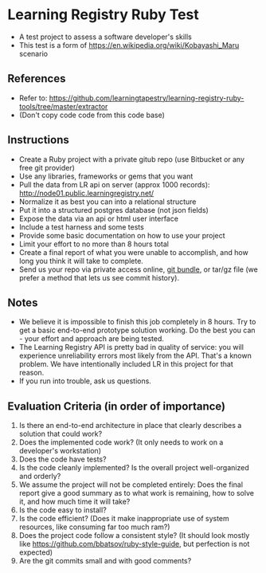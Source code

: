 # Learning Registry Ruby Test
* A test project to assess a software developer's skills
* This test is a form of https://en.wikipedia.org/wiki/Kobayashi_Maru scenario

## References
* Refer to: https://github.com/learningtapestry/learning-registry-ruby-tools/tree/master/extractor
* (Don't copy code code from this code base)

## Instructions
* Create a Ruby project with a private gitub repo (use Bitbucket or any free git provider)
* Use any libraries, frameworks or gems that you want
* Pull the data from LR api on server (approx 1000 records): http://node01.public.learningregistry.net/
* Normalize it as best you can into a relational structure
* Put it into a structured postgres database (not json fields)
* Expose the data via an api or html user interface
* Include a test harness and some tests
* Provide some basic documentation on how to use your project
* Limit your effort to no more than 8 hours total
* Create a final report of what you were unable to accomplish, and how long you think it will take to complete.
* Send us your repo via private access online, [git bundle](https://git-scm.com/blog/2010/03/10/bundles.html), or tar/gz file (we prefer a method that lets us see commit history).

## Notes
* We believe it is impossible to finish this job completely in 8 hours. Try to get a basic end-to-end prototype solution working. Do the best you can - your effort and approach are being tested.
* The Learning Registry API is pretty bad in quality of service: you will experience unreliability errors most likely from the API. That's a known problem. We have intentionally included LR in this project for that reason.
* If you run into trouble, ask us questions.

## Evaluation Criteria (in order of importance)
1. Is there an end-to-end architecture in place that clearly describes a solution that could work?
1. Does the implemented code work? (It only needs to work on a developer's workstation)
1. Does the code have tests?
1. Is the code cleanly implemented? Is the overall project well-organized and orderly?
1. We assume the project will not be completed entirely: Does the final report give a good summary as to what work is remaining, how to solve it, and how much time it will take?
1. Is the code easy to install?
1. Is the code efficient? (Does it make inappropriate use of system resources, like consuming far too much ram?)
1. Does the project code follow a consistent style? (It should look mostly like https://github.com/bbatsov/ruby-style-guide, but perfection is not expected)
1. Are the git commits small and with good comments?
